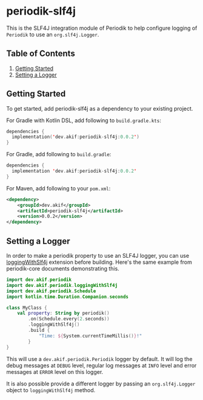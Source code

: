 # periodik-slf4j

This is the SLF4J integration module of Periodik to help configure logging of `Periodik` to use an `org.slf4j.Logger`.

## Table of Contents

1. [Getting Started](#getting-started)
2. [Setting a Logger](#setting-a-logger)

## Getting Started

To get started, add periodik-slf4j as a dependency to your existing project.

For Gradle with Kotlin DSL, add following to `build.gradle.kts`:

```kotlin
dependencies {
  implementation('dev.akif:periodik-slf4j:0.0.2')
}
```
For Gradle, add following to `build.gradle`:

```kotlin
dependencies {
  implementation 'dev.akif:periodik-slf4j:0.0.2'
}
```
For Maven, add following to your `pom.xml`:

```xml
<dependency>
    <groupId>dev.akif</groupId>
    <artifactId>periodik-slf4j</artifactId>
    <version>0.0.2</version>
</dependency>
```

## Setting a Logger

In order to make a periodik property to use an SLF4J logger, you can use [loggingWithSlf4j](src/main/kotlin/dev/akif/periodik/periodikslf4j.kt) extension before building. Here's the same example from periodik-core documents demonstrating this.

```kotlin
import dev.akif.periodik
import dev.akif.periodik.loggingWithSlf4j
import dev.akif.periodik.Schedule
import kotlin.time.Duration.Companion.seconds

class MyClass {
    val property: String by periodik()
        .on(Schedule.every(2.seconds))
        .loggingWithSlf4j()
        .build {
            "Time: ${System.currentTimeMillis()}!"
        }
}
```

This will use a `dev.akif.periodik.Periodik` logger by default. It will log the debug messages at `DEBUG` level, regular log messages at `INFO` level and error messages at `ERROR` level on this logger.

It is also possible provide a different logger by passing an `org.slf4j.Logger` object to `loggingWithSlf4j` method.
